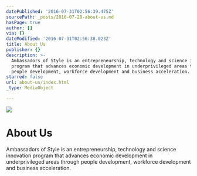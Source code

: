 ```yaml
---
datePublished: '2016-07-31T02:56:39.475Z'
sourcePath: _posts/2016-07-28-about-us.md
hasPage: true
author: []
via: {}
dateModified: '2016-07-31T02:56:38.023Z'
title: About Us
publisher: {}
description: >-
  Ambassadors of Style is an entrepreneurship, technology and science innovation
  program that advances economic development in underprivileged areas through
  people development, workforce development and business acceleration.
starred: false
url: about-us/index.html
_type: MediaObject

---
```

![](https://the-grid-user-content.s3-us-west-2.amazonaws.com/dd793f82-0664-460e-87eb-5795a82cf4d2.jpg)

# About Us

Ambassadors of Style is an entrepreneurship, technology and science innovation program that advances economic development in underprivileged areas through people development, workforce development and business acceleration.